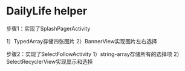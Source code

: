 # DailyLife helper
步骤1：实现了SplashPagerActivity

1）TypedArray存储四张图片
2）BannerView实现图片左右选择

步骤2：实现了SelectFollowActivity
1）string-array存储所有的选择项
2）SelectRecyclerView实现显示和选择